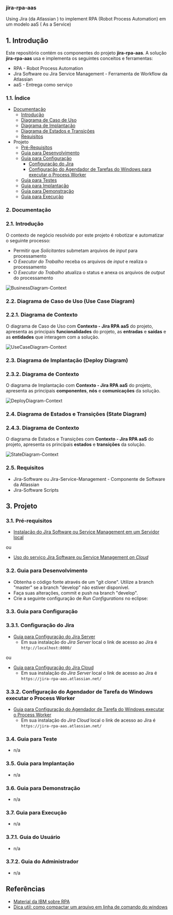 ### jira-rpa-aas
Using Jira (da Atlassian ) to implement RPA (Robot Process Automation) em um modelo aaS ( As a Service)

## 1. Introdução

Este repositório contém os componentes do projeto **jira-rpa-aas**. A solução **jira-rpa-aas** usa e implementa os seguintes conceitos e ferramentas:
* RPA - Robot Process Automation
* Jira Software ou Jira Service Management - Ferramenta de Workflow da Atlassian
* aaS - Entrega como serviço

### 1.1. Índice

* [Documentação](#2-documentação)
  * [Introdução](#21-introdução)
  * [Diagrama de Caso de Uso](#22-diagrama-de-caso-de-uso-use-case-diagram)
  * [Diagrama de Implantação](#23-diagrama-de-implantação-deploy-diagram)
  * [Diagrama de Estados e Transições](#24-diagrama-de-estados-e-transições-state-diagram)
  * [Requisitos](#25-requisitos)
* Projeto
  * [Pré-Requisitos](#31-pré-requisitos)
  * [Guia para Desenvolvimento](#32-guia-para-desenvolvimento)
  * [Guia para Configuração](#33-guia-para-configuração)
    * [Configuração do Jira](#331-configuração-do-jira)
	* [Configuração do Agendador de Tarefas do Windows para executar o Process Worker](#332-configuração-do-agendador-de-tarefa-do-windows-executar-o-process-worker)
  * [Guia para Testes](#34-guia-para-teste)
  * [Guia para Implantação](#35-guia-para-implantação)
  * [Guia para Demonstração](#36-guia-para-demonstração)
  * [Guia para Execução](#37-guia-para-execução)


### 2. Documentação

### 2.1. Introdução

O contexto de negócio resolvido por este projeto é robotizar e automatizar o seguinte processo:
* Permitir que _Solicitantes_ submetam arquivos de _input_ para processamento
* O _Executor do Trabalho_ receba os arquivos de _input_ e realiza o processamento
* O _Executor do Trabalho_ atualiza o status e anexa os arquivos de _output_ do processamento

![BusinessDiagram-Context](doc/BusinessDiagram%20-%20Context.png)


### 2.2. Diagrama de Caso de Uso (Use Case Diagram)
### 2.2.1. Diagrama de Contexto

O diagrama de Caso de Uso com **Contexto - Jira RPA aaS** do projeto, apresenta as principais **funcionalidades** do projeto, as **entradas** e **saídas** e as **entidades** que interagem com a solução.

![UseCaseDiagram-Context](doc/UseCaseDiagram%20-%20Context.png)

### 2.3. Diagrama de Implantação (Deploy Diagram)
### 2.3.2. Diagrama de Contexto

O diagrama de Implantação com **Contexto - Jira RPA aaS** do projeto, apresenta as principais **componentes**, **nós** e **comunicações** da solução.

![DeployDiagram-Context](doc/DeployDiagram%20-%20Context.png)

### 2.4. Diagrama de Estados e Transições (State Diagram)
### 2.4.3. Diagrama de Contexto

O diagrama de Estados e Transições com **Contexto - Jira RPA aaS** do projeto, apresenta os principais **estados** e **transições** da solução.

![StateDiagram-Context](doc/StateDiagram%20-%20Context.png)

### 2.5. Requisitos ###

* Jira-Software ou Jira-Service-Management - Componente de Software da Atlassian
* Jira-Software Scripts


## 3. Projeto ##

### 3.1. Pré-requisitos ###

* [Instalação do Jira Software ou Service Management em um Servidor local](https://github.com/josemarsilva/eval-virtualbox-vm-ubuntu-server#324-atlassian-jira-software-e-jira-core-for-linux-ubuntu)

ou

* [Uso do serviço Jira Software ou Service Management _on Cloud_ ](doc/README-Config-Jira-on-Cloud.md)


### 3.2. Guia para Desenvolvimento ###

* Obtenha o código fonte através de um "git clone". Utilize a branch "master" se a branch "develop" não estiver disponível.
* Faça suas alterações, commit e push na branch "develop".
* Crie a seguinte configuração de _Run Configurations_ no eclipse:


### 3.3. Guia para Configuração

### 3.3.1. Configuração do Jira

* [Guia para Configuração do Jira Server](doc/README-Config-Jira.md)
  * Em sua instalação do *Jira Server* local o link de acesso ao Jira é `http://localhost:8080/`

ou

* [Guia para Configuração do Jira Cloud](doc/README-Config-Jira-on-Cloud.md)
  * Em sua instalação do *Jira Server* local o link de acesso ao Jira é `https://jira-rpa-aas.atlassian.net/`

### 3.3.2. Configuração do Agendador de Tarefa do Windows executar o Process Worker

* [Guia para Configuração do Agendador de Tarefa do Windows executar o Process Worker](doc/README-Config-Agendador-Tarefas-Windows.md)
  * Em sua instalação do *Jira Cloud* local o link de acesso ao Jira é `https://jira-rpa-aas.atlassian.net/`

### 3.4. Guia para Teste

* n/a


### 3.5. Guia para Implantação

* n/a


### 3.6. Guia para Demonstração

* n/a

### 3.7. Guia para Execução

* n/a

### 3.7.1. Guia do Usuário

* n/a

### 3.7.2. Guia do Administrador

* n/a


## Referências ##

* [Material da IBM sobre RPA](https://www.ibm.com/br-pt/automation/rpa?p1=Search&p4=43700052629843287&p5=e&cm_mmc=Search_Google-_-1S_1S-_-LA_BR-_-rpa_e&cm_mmca7=71700000065117446&cm_mmca8=aud-382859943522:kwd-176772556&cm_mmca9=CjwKCAjw4KD0BRBUEiwA7MFNTWazNMU4x-6wijzylZIY0ZBcxdLkT1EZ3q8lX8PHy8jp0ooRJzmQKBoCivkQAvD_BwE&cm_mmca10=427854564440&cm_mmca11=e&gclid=CjwKCAjw4KD0BRBUEiwA7MFNTWazNMU4x-6wijzylZIY0ZBcxdLkT1EZ3q8lX8PHy8jp0ooRJzmQKBoCivkQAvD_BwE&gclsrc=aw.ds)
* [Dica util: como compactar um arquivo em linha de comando do windows](https://superuser.com/questions/201371/create-zip-folder-from-the-command-line-windows)